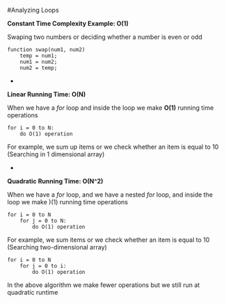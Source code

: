 #Analyzing Loops

**Constant Time Complexity Example: O(1)**

Swaping two numbers or deciding whether a number is even or odd

```
function swap(num1, num2)
    temp = num1;
    num1 = num2;
    num2 = temp;
```

-

**Linear Running Time: O(N)**

When we have a *for* loop and inside the loop we make **O(1)** running time operations

```
for i = 0 to N:
    do O(1) operation
```

For example, we sum up items or we check whether an item is equal to 10 (Searching in 1 dimensional array)

-

**Quadratic Running Time: O(N^2)**

When we have a *for* loop, and we have a nested *for* loop, and inside the loop we make )(1) running time operations

```
for i = 0 to N
    for j = 0 to N:
        do O(1) operation
```

For example, we sum items or we check whether an item is equal to 10 (Searching two-dimensional array)

```
for i = 0 to N
    for j = 0 to i:
        do O(1) operation
```

In the above algorithm we make fewer operations but we still run at quadratic runtime
